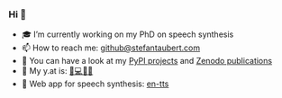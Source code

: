 ### Hi 👋

- 🎓 I’m currently working on my PhD on speech synthesis
- 📫 How to reach me: github@stefantaubert.com
- 🐍 You can have a look at my [PyPI projects](https://pypi.org/user/stefantaubert/) and [Zenodo publications](https://zenodo.org/search?q=metadata.creators.person_or_org.name%3A%22Taubert%2C%20Stefan%22&l=list&p=1&s=20&sort=mostviewed)
- 🖖 My y.at is: [🐍💻🔬🤓](https://y.at/%F0%9F%90%8D%F0%9F%92%BB%F0%9F%94%AC%F0%9F%A4%93)
- 💬 Web app for speech synthesis: [en-tts](https://huggingface.co/spaces/stefantaubert/en-tts)
